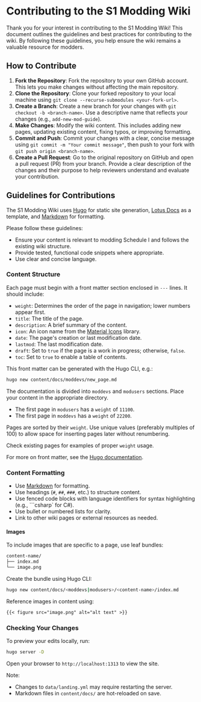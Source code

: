 # Contributing to the S1 Modding Wiki

Thank you for your interest in contributing to the S1 Modding Wiki! This document outlines the guidelines and best practices for contributing to the wiki. By following these guidelines, you help ensure the wiki remains a valuable resource for modders.

## How to Contribute

1. **Fork the Repository**: Fork the repository to your own GitHub account. This lets you make changes without affecting the main repository.
2. **Clone the Repository**: Clone your forked repository to your local machine using `git clone --recurse-submodules <your-fork-url>`.
3. **Create a Branch**: Create a new branch for your changes with `git checkout -b <branch-name>`. Use a descriptive name that reflects your changes (e.g., `add-new-mod-guide`).
4. **Make Changes**: Modify the wiki content. This includes adding new pages, updating existing content, fixing typos, or improving formatting.
5. **Commit and Push**: Commit your changes with a clear, concise message using `git commit -m "Your commit message"`, then push to your fork with `git push origin <branch-name>`.
6. **Create a Pull Request**: Go to the original repository on GitHub and open a pull request (PR) from your branch. Provide a clear description of the changes and their purpose to help reviewers understand and evaluate your contribution.

## Guidelines for Contributions

The S1 Modding Wiki uses [Hugo](https://gohugo.io/) for static site generation, [Lotus Docs](https://lotusdocs.dev/) as a template, and [Markdown](https://www.markdownguide.org/) for formatting.

Please follow these guidelines:

- Ensure your content is relevant to modding Schedule I and follows the existing wiki structure.
- Provide tested, functional code snippets where appropriate.
- Use clear and concise language.

### Content Structure

Each page must begin with a front matter section enclosed in `---` lines. It should include:

- `weight`: Determines the order of the page in navigation; lower numbers appear first.
- `title`: The title of the page.
- `description`: A brief summary of the content.
- `icon`: An icon name from the [Material Icons](https://fonts.google.com/icons) library.
- `date`: The page's creation or last modification date.
- `lastmod`: The last modification date.
- `draft`: Set to `true` if the page is a work in progress; otherwise, `false`.
- `toc`: Set to `true` to enable a table of contents.

This front matter can be generated with the Hugo CLI, e.g.:
```bash
hugo new content/docs/moddevs/new_page.md
```

The documentation is divided into `moddevs` and `modusers` sections. Place your content in the appropriate directory.

* The first page in `modusers` has a `weight` of `11100`.
* The first page in `moddevs` has a `weight` of `22200`.

Pages are sorted by their `weight`. Use unique values (preferably multiples of 100) to allow space for inserting pages later without renumbering.

Check existing pages for examples of proper `weight` usage.

For more on front matter, see the [Hugo documentation](https://gohugo.io/content-management/front-matter/).

### Content Formatting

- Use [Markdown](https://www.markdownguide.org/) for formatting.
- Use headings (`#`, `##`, `###`, etc.) to structure content.
- Use fenced code blocks with language identifiers for syntax highlighting (e.g., \`\`\`csharp\` for C#).
- Use bullet or numbered lists for clarity.
- Link to other wiki pages or external resources as needed.

#### Images

To include images that are specific to a page, use leaf bundles:

```bash
content-name/
├── index.md
└── image.png
```

Create the bundle using Hugo CLI:

```bash
hugo new content/docs/<moddevs|modusers>/<content-name>/index.md
```

Reference images in content using:

```markdown
{{< figure src="image.png" alt="alt text" >}}
```

### Checking Your Changes

To preview your edits locally, run:

```bash
hugo server -D
```

Open your browser to `http://localhost:1313` to view the site.

Note:

- Changes to `data/landing.yml` may require restarting the server.
- Markdown files in `content/docs/` are hot-reloaded on save.

